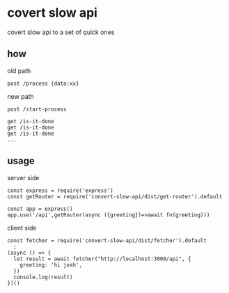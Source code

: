 # covert slow api

covert slow api to a set of quick ones

## how 

old path

```
post /process {data:xx}
```

new path

```
post /start-process

get /is-it-done
get /is-it-done
get /is-it-done
...
```

## usage

server side

```
const express = require('express')
const getRouter = require('convert-slow-api/dist/get-router').default

const app = express()
app.use('/api',getRouter(async ({greeting})=>await fn(greeting)))

```

client side

```
const fetcher = require('convert-slow-api/dist/fetcher').default
  ;
(async () => {
  let result = await fetcher("http://localhost:3000/api", {
    greeting: 'hi josh',
  })
  console.log(result)
})()
```